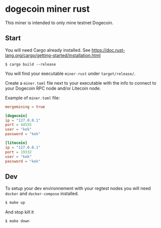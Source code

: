 # dogecoin miner rust

This miner is intended to only mine testnet Dogecoin.

## Start

You will need Cargo already installed. See https://doc.rust-lang.org/cargo/getting-started/installation.html

```
$ cargo build --release
```

You will find your executable `miner-rust` under `target/release/`.

Create a `miner.toml` file next to your executable with the info to connect to your Dogecoin RPC node and/or Litecoin node.

Example of `miner.toml` file:
```toml
mergemining = true

[dogecoin]
ip = "127.0.0.1"
port = 44555
user = "kek"
password = "kek"

[litecoin]
ip = "127.0.0.1"
port = 19332
user = "kek"
password = "kek"
```

## Dev

To setup your dev environnement with your regtest nodes you will need `docker` and `docker-compose` installed.

```bash
$ make up
```

And stop kill it
```bash
$ make down
```